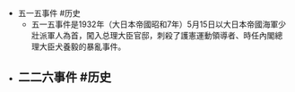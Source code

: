 - 五一五事件 #历史
	- 五一五事件是1932年（大日本帝國昭和7年）5月15日以大日本帝國海軍少壯派軍人為首，闖入总理大臣官邸，刺殺了護憲運動領導者、時任內閣總理大臣犬養毅的暴亂事件。
- 二二六事件 #历史
	-